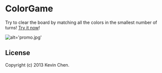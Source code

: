 ColorGame
=========

Try to clear the board by matching all the colors in the smallest number of turns! [Try it now](http://htmlpreview.github.io/?https://github.com/k39chen/ColorGame/blob/master/index.html)!

![alt='promo.jpg'](promo.jpg)

License
-------------
Copyright (c) 2013 Kevin Chen.
